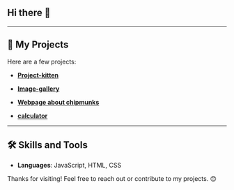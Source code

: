 ## Hi there 👋

---
## 🚀 My Projects
Here are a few projects:

- **[Project-kitten]([https://github.com/KostasSliazas/mysql-guide](https://github.com/KostasSliazas/project-k))**    
  
- **[Image-gallery](https://kostassliazas.github.io/gallery/)**  

- **[Webpage about chipmunks](https://github.com/KostasSliazas?tab=repositories)**  

- **[calculator](https://kostassliazas.github.io/calculator/)**
---

## 🛠️ Skills and Tools
- **Languages**: JavaScript, HTML, CSS

Thanks for visiting! Feel free to reach out or contribute to my projects. 😊
